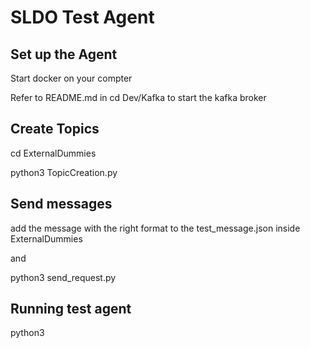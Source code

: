 # SLDO Test Agent

## Set up the Agent

Start docker on your compter

Refer to README.md in cd Dev/Kafka to start the kafka broker

## Create Topics

cd ExternalDummies

python3 TopicCreation.py

## Send messages

add the message with the right format to the test_message.json inside ExternalDummies

and

python3 send_request.py

## Running test agent

python3 


